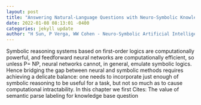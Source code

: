 ```yaml
--- 
layout: post 
title: "Answering Natural-Language Questions with Neuro-Symbolic Knowledge Bases" 
date: 2022-01-08 08:13:01 -0400 
categories: jekyll update 
author: "H Sun, P Verga, WW Cohen - Neuro-Symbolic Artificial Intelligence: The State of the , 2021" 
--- 
```

Symbolic reasoning systems based on first-order logics are computationally powerful, and feedforward neural networks are computationally efficient, so unless P= NP, neural networks cannot, in general, emulate symbolic logics. Hence bridging the gap between neural and symbolic methods requires achieving a delicate balance: one needs to incorporate just enough of symbolic reasoning to be useful for a task, but not so much as to cause computational intractability. In this chapter we first Cites: The value of semantic parse labeling for knowledge base question